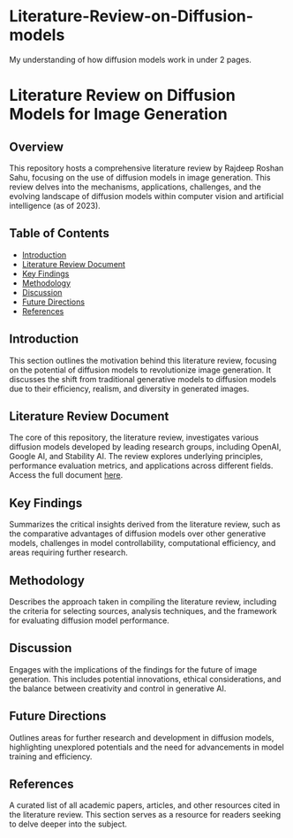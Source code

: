 # Literature-Review-on-Diffusion-models
My understanding of how diffusion models work in under 2 pages.


# Literature Review on Diffusion Models for Image Generation

## Overview

This repository hosts a comprehensive literature review by Rajdeep Roshan Sahu, focusing on the use of diffusion models in image generation. This review delves into the mechanisms, applications, challenges, and the evolving landscape of diffusion models within computer vision and artificial intelligence (as of 2023).

## Table of Contents

- [Introduction](#introduction)
- [Literature Review Document](#literature-review-document)
- [Key Findings](#key-findings)
- [Methodology](#methodology)
- [Discussion](#discussion)
- [Future Directions](#future-directions)
- [References](#references)

## Introduction

This section outlines the motivation behind this literature review, focusing on the potential of diffusion models to revolutionize image generation. It discusses the shift from traditional generative models to diffusion models due to their efficiency, realism, and diversity in generated images.

## Literature Review Document

The core of this repository, the literature review, investigates various diffusion models developed by leading research groups, including OpenAI, Google AI, and Stability AI. The review explores underlying principles, performance evaluation metrics, and applications across different fields. Access the full document [here](link-to-literature-review.pdf).

## Key Findings

Summarizes the critical insights derived from the literature review, such as the comparative advantages of diffusion models over other generative models, challenges in model controllability, computational efficiency, and areas requiring further research.

## Methodology

Describes the approach taken in compiling the literature review, including the criteria for selecting sources, analysis techniques, and the framework for evaluating diffusion model performance.

## Discussion

Engages with the implications of the findings for the future of image generation. This includes potential innovations, ethical considerations, and the balance between creativity and control in generative AI.

## Future Directions

Outlines areas for further research and development in diffusion models, highlighting unexplored potentials and the need for advancements in model training and efficiency.

## References

A curated list of all academic papers, articles, and other resources cited in the literature review. This section serves as a resource for readers seeking to delve deeper into the subject.

